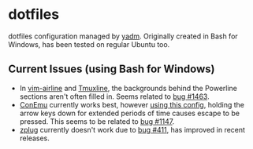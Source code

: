 # dotfiles
dotfiles configuration managed by [yadm](https://thelocehiliosan.github.io/yadm/). Originally created in Bash for Windows, has been tested on regular Ubuntu too.

## Current Issues (using Bash for Windows)
- In [vim-airline](https://github.com/vim-airline/vim-airline) and [Tmuxline](https://github.com/edkolev/tmuxline.vim), the backgrounds behind the Powerline sections aren't often filled in. Seems related to [bug #1463](https://github.com/vim-airline/vim-airline/issues/1463).
- [ConEmu](http://conemu.github.io/) currently works best, however [using this config](.ConEmu.xml), holding the arrow keys down for extended periods of time causes escape to be pressed. This seems to be related to [bug #1147](https://github.com/Maximus5/ConEmu/issues/1147).
- [zplug](https://github.com/zplug/zplug) currently doesn't work due to [bug #411](https://github.com/zplug/zplug/issues/411), has improved in recent releases.
